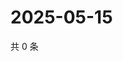 # 2025-05-15

共 0 条

<!-- BEGIN ZHIHUQUESTIONS -->
<!-- 最后更新时间 Thu May 15 2025 10:27:35 GMT+0800 (China Standard Time) -->

<!-- END ZHIHUQUESTIONS -->
